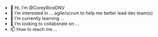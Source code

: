 - 👋 Hi, I’m @CoreyRiceDNV
- 👀 I’m interested in ... agile/scrum to help me better lead dev team(s)
- 🌱 I’m currently learning ...
- 💞️ I’m looking to collaborate on ...
- 📫 How to reach me ...

<!---
CoreyRiceDNV/CoreyRiceDNV is a ✨ special ✨ repository because its `README.md` (this file) appears on your GitHub profile.
You can click the Preview link to take a look at your changes.
--->
